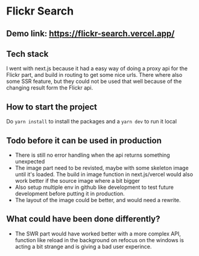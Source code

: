 # Flickr Search 

## Demo link: https://flickr-search.vercel.app/

## Tech stack
I went with next.js because it had a easy way of doing a proxy api for the Flickr part, and build in routing to get some nice urls. There where also some SSR feature, but they could not be used that well because of the changing result form the Flickr api.

## How to start the project
Do `yarn install` to install the packages and a `yarn dev` to run it local
## Todo before it can be used in production
* There is still no error handling when the api returns something unexpected
* The image part need to be revisted, maybe with some skeleton image until it's loaded. The build in image function in next.js/vercel would also work better if the source image where a bit bigger
* Also setup multiple env in github like development to test future development before putting it in production.
* The layout of the image could be better, and would need a rewrite.


## What could have been done differently?
* The SWR part would have worked better with a more complex API, function like reload in the background on refocus on the windows is acting a bit strange and is giving a bad user experince.